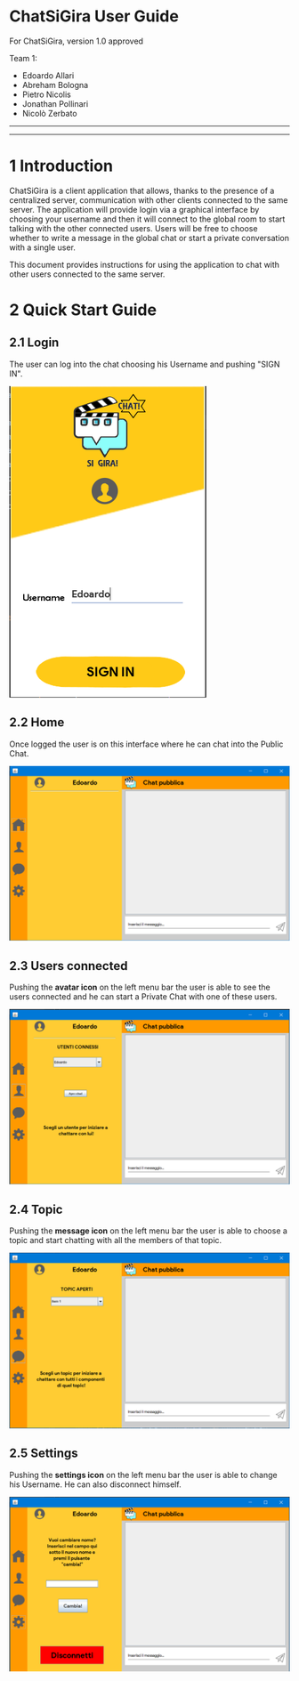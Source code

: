 <h1> ChatSiGira User Guide </h1>

For ChatSiGira, version 1.0 approved <br>

Team 1:
- Edoardo Allari 
- Abreham Bologna
- Pietro Nicolis
- Jonathan Pollinari
- Nicolò Zerbato
---


---

# 1  Introduction

ChatSiGira is a client application that allows, thanks to the presence of a centralized server, communication with other clients connected to the same server. The application will provide login via a graphical interface by choosing your username and then it will connect to the global room to start talking with the other connected users. Users will be free to choose whether to write a message in the global chat or start a private conversation with a single user.

This document provides instructions for using the application to chat with other users connected to the same server.

# 2 Quick Start Guide

## 2.1 Login

The user can log into the chat choosing his Username and pushing "SIGN IN".

![a](https://github.com/teddyedo/2020_5EI_team1_Allari/blob/master/docs/Immagini/Login2.PNG?raw=true)

## 2.2 Home

Once logged the user is on this interface where he can chat into the Public Chat.

![b](https://github.com/teddyedo/2020_5EI_team1_Allari/blob/master/docs/Immagini/MainInterface.PNG?raw=true)

## 2.3 Users connected

Pushing the **avatar icon** on the left menu bar the user is able to see the users connected and he can start a Private Chat with one of these users.

![c](https://github.com/teddyedo/2020_5EI_team1_Allari/blob/master/docs/Immagini/MainInterface2.PNG?raw=true)

## 2.4  Topic

Pushing the **message icon** on the left menu bar the user is able to choose a topic and start chatting with all the members of that topic.

![d](https://github.com/teddyedo/2020_5EI_team1_Allari/blob/master/docs/Immagini/Mainterface3.PNG?raw=true)

## 2.5 Settings

Pushing the **settings icon** on the left menu bar the user is able to change his Username.
He can also disconnect himself.

![e](https://github.com/teddyedo/2020_5EI_team1_Allari/blob/master/docs/Immagini/MainInterface4.PNG?raw=true)
